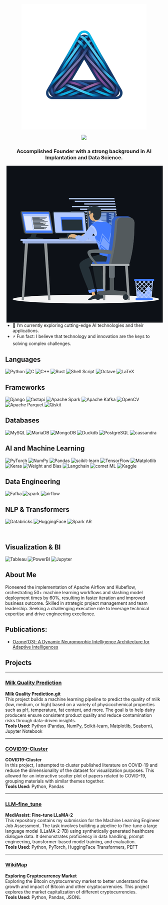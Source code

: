 <p align="center">
  <a href="https://www.linkedin.com/company/leaparcade">
    <img src=".images/leap_icon.png" alt="Leap" width="400" height="400">
  </a>
</p>

<p align="center">
<img src="https://readme-typing-svg.herokuapp.com?color=4852B1&center=true&vCenter=true&width=600&height=45&lines=Hi%2C+I'm+Tharuka+Balasooriya;Senior+Data+Scientist;Algorithm+Architect;Embedded+System+Engineer">

</p>
<h3 align="center">Accomplished Founder with a strong background in AI Implantation and Data Science.</h3>

<p><img align="right" src=".images/animation_500_kxa883sd.gif" alt="Dev" /></p>

- 🌱 I’m currently exploring cutting-edge AI technologies and their applications.
- ⚡ Fun fact: I believe that technology and innovation are the keys to solving complex challenges.


## Languages

![Python](https://img.shields.io/badge/python-3670A0?style=for-the-badge&logo=python&logoColor=ffdd54)
![C](https://img.shields.io/badge/c-%2300599C.svg?style=for-the-badge&logo=c&logoColor=white)
![C++](https://img.shields.io/badge/c++-%2300599C.svg?style=for-the-badge&logo=c%2B%2B&logoColor=white)
![Rust](https://img.shields.io/badge/rust-%23000000.svg?style=for-the-badge&logo=rust&logoColor=white)
![Shell Script](https://img.shields.io/badge/shell_script-%23121011.svg?style=for-the-badge&logo=gnu-bash&logoColor=white)
![Octave](https://img.shields.io/badge/Octave-darkblue?style=for-the-badge&logo=octave&logoColor=fcd683)
![LaTeX](https://img.shields.io/badge/latex-%23008080.svg?style=for-the-badge&logo=latex&logoColor=white)

## Frameworks 
![Django](https://img.shields.io/badge/django-%23092E20.svg?style=for-the-badge&logo=django&logoColor=white)
![fastapi](https://img.shields.io/badge/fastapi-109989?style=for-the-badge&logo=FASTAPI&logoColor=white)
![Apache Spark](https://img.shields.io/badge/Apache%20Spark-FDEE21?style=for-the-badge&logo=apachespark&logoColor=black)
![Apache Kafka](https://img.shields.io/badge/Apache%20Kafka-000?style=for-the-badge&logo=apachekafka)
![OpenCV](https://img.shields.io/badge/opencv-%23white.svg?style=for-the-badge&logo=opencv&logoColor=white)
![Apache Parquet](https://img.shields.io/badge/Apache%20Parquet-50ABF1?logo=apacheparquet&logoColor=fff&style=for-the-badge)
![Qiskit](https://img.shields.io/badge/Qiskit-%236929C4.svg?style=for-the-badge&logo=Qiskit&logoColor=white)

## Databases

![MySQL](https://img.shields.io/badge/mysql-%2300f.svg?style=for-the-badge&logo=mysql&logoColor=white)
![MariaDB](https://img.shields.io/badge/MariaDB-003545?style=for-the-badge&logo=mariadb&logoColor=white)
![MongoDB](https://img.shields.io/badge/MongoDB-%234ea94b.svg?style=for-the-badge&logo=mongodb&logoColor=white)
![Duckdb](https://img.shields.io/badge/Duckdb-000000?style=for-the-badge&logo=Duckdb&logoColor=yellow)
![PostgreSQL](https://img.shields.io/badge/PostgreSQL-316192?style=for-the-badge&logo=postgresql&logoColor=white)
![cassandra](https://img.shields.io/badge/Cassandra-1287B1?style=for-the-badge&logo=apache%20cassandra&logoColor=white)
<br>

## AI and Machine Learning

![PyTorch](https://img.shields.io/badge/PyTorch-%23EE4C2C.svg?style=for-the-badge&logo=PyTorch&logoColor=white)
![NumPy](https://img.shields.io/badge/numpy-%23013243.svg?style=for-the-badge&logo=numpy&logoColor=white)
![Pandas](https://img.shields.io/badge/pandas-%23150458.svg?style=for-the-badge&logo=pandas&logoColor=white)
![scikit-learn](https://img.shields.io/badge/scikit--learn-%23F7931E.svg?style=for-the-badge&logo=scikit-learn&logoColor=white)
![TensorFlow](https://img.shields.io/badge/TensorFlow-%23FF6F00.svg?style=for-the-badge&logo=TensorFlow&logoColor=white)
![Matplotlib](https://img.shields.io/badge/Matplotlib-%23ffffff.svg?style=for-the-badge&logo=Matplotlib&logoColor=black)
![Keras](https://img.shields.io/badge/Keras-%23D00000.svg?style=for-the-badge&logo=Keras&logoColor=white)
![Weight and Bias](https://img.shields.io/badge/Weights_&_Biases-FFBE00?style=for-the-badge&logo=WeightsAndBiases&logoColor=white)
![Langchain](https://img.shields.io/badge/langchain-1C3C3C?style=for-the-badge&logo=langchain&logoColor=white)
![comet ML](https://custom-icon-badges.demolab.com/badge/comet%20ml-262c3e?style=for-the-badge&logo=logo_comet_ml&logoColor=white)
![Kaggle](https://img.shields.io/badge/Kaggle-20BEFF?style=for-the-badge&logo=Kaggle&logoColor=white)
<br>

## Data Engineering
![Fafka](https://img.shields.io/badge/Apache_Kafka-231F20?style=for-the-badge&logo=apache-kafka&logoColor=white)
![spark](https://img.shields.io/badge/Apache_Spark-FFFFFF?style=for-the-badge&logo=apachespark&logoColor=#E35A16)
![airflow](https://img.shields.io/badge/Airflow-017CEE?style=for-the-badge&logo=Apache%20Airflow&logoColor=white)
<br>

## NLP & Transformers
![Databricks](https://img.shields.io/badge/Databricks-FF3621?style=for-the-badge&logo=Databricks&logoColor=white)
![HuggingFace](https://img.shields.io/badge/-HuggingFace-FDEE21?style=for-the-badge&logo=HuggingFace&logoColor=black)
![Spark AR](https://img.shields.io/badge/Spark%20AR-FF5C83?style=for-the-badge&logo=SparkAR&logoColor=white)

<br>

## Visualization & BI
![Tableau](https://img.shields.io/badge/Tableau-E97627?style=for-the-badge&logo=Tableau&logoColor=white)
![PowerBI](https://img.shields.io/badge/PowerBI-F2C811?style=for-the-badge&logo=Power%20BI&logoColor=white)
![Jupyter](https://img.shields.io/badge/Jupyter-F37626.svg?&style=for-the-badge&logo=Jupyter&logoColor=white)
<br>

## About Me

Pioneered the implementation of Apache Airflow and Kubeflow, orchestrating 50+ machine learning workflows and slashing model deployment times by 60%, resulting in faster iteration and improved business outcome. Skilled in strategic project management and team leadership. Seeking a challenging executive role to leverage technical expertise and drive engineering excellence.


## Publications:

<ul>
  <li><a href="https://www.academia.edu/122078346/Ozone_O_3_A_Dynamic_Neuromorphic_Intelligence_Architecture_for_Adaptive_Intelligences?source=swp_share" target="_blank">Ozone(O3): A Dynamic Neuromorphic Intelligence Architecture for Adaptive Intelligences</a></li>
</ul>

## Projects

---

### [Milk Quality Prediction](https://github.com/TheFoxDecoder/Milk-Quality-Prediction.git)  
**Milk Quality Prediction.git**  
This project builds a machine learning pipeline to predict the quality of milk (low, medium, or high) based on a variety of physicochemical properties such as pH, temperature, fat content, and more. The goal is to help dairy producers ensure consistent product quality and reduce contamination risks through data-driven insights.  
**Tools Used:** Python (Pandas, NumPy, Scikit-learn, Matplotlib, Seaborn), Jupyter Notebook

---

### [COVID19-Cluster](https://github.com/TheFoxDecoder/COVID19-Cluster.git)  
**COVID19-Cluster**  
In this project, I attempted to cluster published literature on COVID-19 and reduce the dimensionality of the dataset for visualization purposes. This allowed for an interactive scatter plot of papers related to COVID-19, grouping materials with similar themes together.  
**Tools Used:** Python, Pandas

---

### [LLM-fine_tune](https://github.com/TheFoxDecoder/LLMA2_fine-tune.git)  
**MediAssist: Fine-tune LLaMA-2**  
This repository contains my submission for the Machine Learning Engineer Job Assessment. The task involves building a pipeline to fine-tune a large language model (LLaMA-2-7B) using synthetically generated healthcare dialogue data. It demonstrates proficiency in data handling, prompt engineering, transformer-based model training, and evaluation.  
**Tools Used:** Python, PyTorch, HuggingFace Transformers, PEFT

---

### [WikiMap](https://github.com/TheFoxDecoder/Exploring-Cryptocurrency-Market-.git)  
**Exploring Cryptocurrency Market**  
Exploring the Bitcoin cryptocurrency market to better understand the growth and impact of Bitcoin and other cryptocurrencies. This project explores the market capitalization of different cryptocurrencies.  
**Tools Used:** Python, Pandas, JSONL
